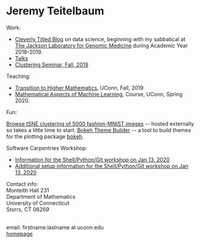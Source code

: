 # Jeremy Teitelbaum

Work:

- [Cleverly Titled Blog](https://jeremy9959.github.io/Blog) on data science, beginning with my sabbatical at
[The Jackson Laboratory for Genomic Medicine](http:/www.jax.org) during Academic Year 2018-2019.
- [Talks](https://github.uconn.edu/pages/jet08013/Talks/)
- [Clustering Seminar, Fall, 2019](http://jeremy9959.net/Clustering-Seminar)

Teaching:
- [Transition to Higher Mathematics](https://jeremy9959.net/Math-2710-Fall-2019), UConn, Fall, 2019
- [Mathematical Aspects of Machine Learning](https://jeremy9959.net/Math-5800-Spring-2020), Course, UConn, Spring 2020.

Fun:

[Browse tSNE clustering of 5000 fashion-MNIST images](https://tsne-fashion.herokuapp.com) -- hosted externally so takes
a little time to start.
[Bokeh Theme Builder](https://bokehthemebuilder.herokuapp.com) -- a tool to build themes for the plotting package [bokeh](http://bokeh.pydata.org).


Software Carpentries Workshop:

- [Information for the Shell/Python/Git workshop on Jan 13, 2020](https://carpentries-uconn.github.io/2020-01-13-uconn)
- [Additional setup information for the Shell/Python/Git workshop on Jan 13, 2020](./swc.md)


Contact info:<br>
Monteith Hall 231<br>
Department of Mathematics<br>
University of Connecticut<br>
Storrs, CT 06269<br>
<br>

email: firstname.lastname at uconn.edu<br>
[homepage](https://teitelbaum.math.uconn.edu)
